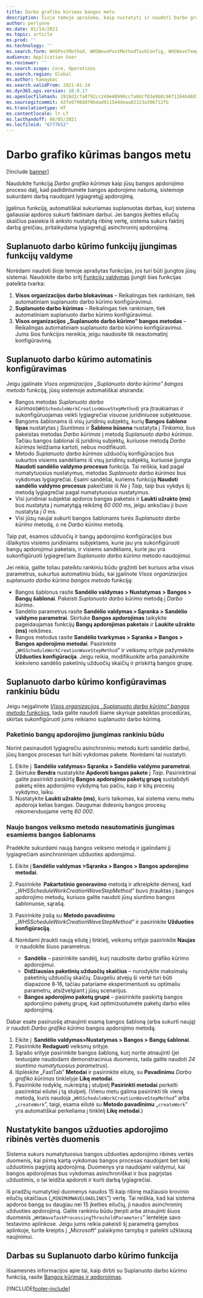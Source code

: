 ```yaml
---
title: Darbo grafiko kūrimas bangos metu
description: Šioje temoje aprašoma, kaip nustatyti ir naudoti Darbo grafiko kūrimo bangos apdorojimo metodą.
author: perlynne
ms.date: 01/14/2021
ms.topic: article
ms.prod: ''
ms.technology: ''
ms.search.form: WHSPostMethod, WHSWavePostMethodTaskConfig, WHSWaveTemplateTable, WHSParameters, WHSWaveTableListPage, WHSWorkTableListPage, WHSWorkTable, BatchJobEnhanced, WHSPlannedWorkOrder
audience: Application User
ms.reviewer: ''
ms.search.scope: Core, Operations
ms.search.region: Global
ms.author: kamaybac
ms.search.validFrom: 2021-01-14
ms.dyn365.ops.version: 10.0.17
ms.openlocfilehash: 2918d2cfa8792cc249e48990ccfa0dcf03e9b8c96f1264b48d3efd51f30cabd0
ms.sourcegitcommit: 42fe9790ddf0bdad911544deaa82123a396712fb
ms.translationtype: HT
ms.contentlocale: lt-LT
ms.lasthandoff: 08/05/2021
ms.locfileid: "6777652"
---
```

# <a name="schedule-work-creation-during-wave"></a>Darbo grafiko kūrimas bangos metu

[!include [banner](../../includes/banner.md)]

Naudokite funkciją *Darbo grafiko kūrimas* kaip jūsų bangos apdorojimo proceso dalį, kad padidintumėte bangos apdorojimo našumą, sistemoje sukurdami darbą naudojant lygiagretųjį apdorojimą.

Įgalinus funkciją, automatiškai sukuriamas suplanuotas darbas, kurį sistema galiausiai apdoros sukurti faktiniam darbui. Jei bangos įkelties eilučių skaičius pasiekia iš anksto nustatytą ribinę vertę, sistema sukurs faktinį darbą greičiau, pritaikydama lygiagretųjį asinchroninį apdorojimą.

## <a name="turn-on-the-scheduled-work-creation-features-in-feature-management"></a>Suplanuoto darbo kūrimo funkcijų įjungimas funkcijų valdyme

Norėdami naudoti šioje temoje aprašytas funkcijas, jos turi būti įjungtos jūsų sistemai. Naudokite darbo sritį [Funkcijų valdymas](../../fin-ops-core/fin-ops/get-started/feature-management/feature-management-overview.md) įjungti šias funkcijas pateikta tvarka:

1. **Visos organizacijos darbo blokavimas** – Reikalingas tiek rankiniam, tiek automatiniam suplanuoto darbo kūrimo konfigūravimui.
1. **Suplanuoto darbo kūrimas** – Reikalingas tiek rankiniam, tiek automatiniam suplanuoto darbo kūrimo konfigūravimui.
1. **Visos organizacijos „Suplanuoto darbo kūrimo” bangos metodas** – Reikalingas automatiniam suplanuoto darbo kūrimo konfigūravimui. Jums šios funkcijos nereikia, jeigu naudosite tik neautomatinį konfigūravimą.

<a name="Auto-enable-schedule-work-creation"></a>

## <a name="automatically-configure-scheduled-work-creation"></a>Suplanuoto darbo kūrimo automatinis konfigūravimas

Jeigu įgalinate *Visos organizacijos „Suplanuoto darbo kūrimo” bangos metodo* funkciją, jūsų sistemoje automatiškai atsiranda:

- Bangos metodas *Suplanuoto darbo kūrimas*(`WHSScheduleWorkCreationWaveStepMethod`) yra įtraukiamas ir sukonfigūruojamas veikti lygiagrečiai visuose juridiniuose subjektuose.
- Bangoms šablonams iš visų juridinių subjektų, kurių **Bangos šablono tipas** nustatytas į *Siuntimas* ir **Šablono būsena** nustatyta į *Tinkama*, bus pakeistas metodas *Darbo kūrimas* į metodą *Suplanuoto darbo kūrimas*. Tačiau bangos šablonai iš juridinių subjektų, kuriuose metodą *Darbo kūrimas* leidžiama kartoti, nebus modifikuoti.
- Metodo *Suplanuoto darbo kūrimas* užduočių konfigūracijos bus sukurtos visiems sandėliams iš visų juridinių subjektų, kuriuose įjungta **Naudoti sandėlio valdymo procesus** funkcija. Tai reiškia, kad pagal numatytuosius nustatymus, metodas *Suplanuoto darbo kūrimas* bus vykdomas lygiagrečiai. Esami sandėliai, kuriems funkciją **Naudoti sandėlio valdymo procesus** pakeičiate iš *Ne* į *Taip*, taip bus vykdys šį metodą lygiagrečiai pagal numatytuosius nustatymus.
- Visi juridiniai subjektai apdoros bangas paketais ir **Laukti užrakto (ms)** bus nustatyta į numatytąją reikšmę *60 000* ms, jeigu anksčiau ji buvo nustatyta *į 0* ms.
- Visi jūsų naujai sukurti bangos šablonams turės *Suplanuoto darbo kūrimo* metodą, o ne *Darbo kūrimo* metodą.

Taip pat, esamos užduočių ir bangų apdorojimo konfigūracijos bus išlaikytos visiems juridiniams subjektams, kurie jau yra sukonfigūruoti bangų apdorojimui paketais, ir visiems sandėliams, kurie jau yra sukonfigūruoti lygiagrečiam *Suplanuoto darbo kūrimo* metodo naudojimui.

Jei reikia, galite toliau pateiktu rankiniu būdu grąžinti bet kuriuos arba visus parametrus, sukurtus automatiniu būdu, kai įgalinote *Visos organizacijos suplanuoto darbo kūrimo bangos metodo* funkciją:

- Bangos šablonus rasite **Sandėlio valdymas \> Nustatymas \> Bangos \> Bangų šablonai**. Pakeisti *Suplanuoto darbo kūrimo* metodą į *Darbo kūrimo*.
- Sandėlio parametrus rasite **Sandėlio valdymas \> Sąranka \> Sandėlio valdymo parametrai**. Skirtuke **Bangos apdorojimas** taikykite pageidaujamas funkcijų **Bangų apdorojimas paketais** ir **Laukite užrakto (ms)** reikšmes.
- Bangos metodus rasite **Sandėlio tvarkymas \> Sąranka \> Bangos \> Bangos apdorojimo metodai**. Pasirinkite „`WHSScheduleWorkCreationWaveStepMethod`” ir veiksmų srityje pažymėkite **Užduoties konfigūracija**. Jeigu reikia, modifikuokite arba panaikinkite kiekvieno sandėlio paketinių užduočių skaičių ir priskirtą bangos grupę.

## <a name="manually-configure-scheduled-work-creation"></a>Suplanuoto darbo kūrimo konfigūravimas rankiniu būdu

Jeigu neįgalinote [*Visos organizacijos „Suplanuoto darbo kūrimo” bangos metodo* funkcijos](#Auto-enable-schedule-work-creation), tada galite naudoti šiame skyriuje pateiktas procedūras, skirtas sukonfigūruoti jums reikiamo suplanuoto darbo kūrimą.

### <a name="manually-enable-batch-processing-of-waves"></a>Paketinio bangų apdorojimo įjungimas rankiniu būdu

Norint pasinaudoti lygiagrečiu asinchroniniu metodu kurti sandėlio darbui, jūsų bangos procesas turi būti vykdomas pakete. Norėdami tai nustatyti:

1. Eikite į  **Sandėlio valdymas\> Sąranka \> Sandėlio valdymo parametrai**.
1. Skirtuke **Bendra** nustatykite **Apdoroti bangas pakete** į *Taip*. Pasirinktinai galite pasirinkti paskirtą **Bangos apdorojimo paketų grupę** sustabdyti paketų eilės apdorojimo vykdymą tuo pačiu, kaip ir kitų procesų vykdymo, laiku.
1. Nustatykite **Laukti užrakto (ms)**, kuris taikomas, kai sistema vienu metu apdoroja kelias bangas. Daugumai didesnių bangos procesų rekomenduojame vertę *60 000*.

### <a name="manually-enable-the-new-wave-step-method-for-existing-wave-templates"></a>Naujo bangos veiksmo metodo neautomatinis įjungimas esamiems bangos šablonams

Pradėkite sukurdami naują bangos veiksmo metodą ir įgalindami jį lygiagrečiam asinchroniniam užduoties apdorojimui.

1. Eikite į **Sandėlio valdymas \>Sąranka \> Bangos \> Bangos apdorojimo metodai**.
1. Pasirinkite  **Pakartotinio generavimo** metodą ir atkreipkite dėmesį, kad *„WHSScheduleWorkCreationWaveStepMethod”* buvo įtrauktas į bangos apdorojimo metodų, kuriuos galite naudoti jūsų siuntimo bangos šablonuose, sąrašą.
1. Pasirinkite įrašą su **Metodo pavadinimu** *„WHSScheduleWorkCreationWaveStepMethod”* ir pasirinkite **Užduoties konfigūraciją**.
1. Norėdami įtraukti naują eilutę į tinklelį, veiksmų srityje pasirinkite **Naujas** ir naudokite šiuos parametrus:

    - **Sandėlis** – pasirinkite sandėlį, kurį naudosite darbo grafiko kūrimo apdorojimui.
    - **Didžiausias paketinių užduočių skaičius** – nurodykite maksimalų paketinių užduočių skaičių. Daugeliu atvejų ši vertė turi būti diapazone 8‑16, tačiau patariame eksperimentuoti su optimaliu parametru, atsižvelgiant į jūsų scenarijus.
    - **Bangos apdorojimo paketų grupė** – pasirinkite paskirtą bangos apdorojimo paketų grupę, kad optimizuotumėte paketų darbo eilės apdorojimą.

Dabar esate pasiruošę atnaujinti esamą bangos šabloną (arba sukurti naują) ir naudoti *Darbo grafiko kūrimo* bangos apdorojimo metodą.

1. Eikite į  **Sandėlio valdymas\>Nustatymas \> Bangos \> Bangų šablonai**.
1. Pasirinkite **Redaguoti** veiksmų srityje.
1. Sąrašo srityje pasirinkite bangos šabloną, kurį norite atnaujinti (jei testuojate naudodami demonstracinius duomenis, tada galite naudoti *24 siuntimo numatytuosius parametrus*).
1. Išplėskite „FastTab” **Metodai** ir pasirinkite eilutę, su **Pavadinimu** *Darbo grafiko kūrimas* tinklelyje **Likę metodai**.
1. Pasirinkite rodyklę, nukreiptą į stulpelį **Pasirinkti metodai** perkelti pasirinktai eilutei į tą stulpelį. (Vienu metu galima pasirinkti tik vieną metodą, kuris naudoja „`WHSScheduleWorkCreationWaveStepMethod`” arba „`createWork`”, taigi, esama eilutė su **Metodo pavadinimu** „`createWork`” yra automatiškai perkeliama į tinklelį **Likę metodai**.)

## <a name="set-wave-task-processing-threshold-data"></a>Nustatykite bangos užduoties apdorojimo ribinės vertės duomenis

Sistema sukurs numatytuosius bangos užduoties apdorojimo ribinės vertės duomenis, kai pirmą kartą vykdomas bangos procesas naudojant bet kokį užduotimis pagrįstą apdorojimą. Duomenys yra naudojami valdymui, kai bangos apdorojimas bus vykdomas asinchroniškai ir bus pagrįstas užduotimis, o tai leidžia apdoroti ir kurti darbą lygiagrečiai.

Iš pradžių numatytieji duomenys naudos 15 kaip ribinę mažiausio krovinio eilučių skaičiaus („`MINIMUMWAVELOADLINES`”) vertę. Tai reiškia, kad kai sistema apdoros bangą su daugiau nei 15 įkelties eilučių, ji naudos asinchroninį užduoties apdorojimą. Galite rankiniu būdu įterpti arba atnaujinti šiuos duomenis „`WHSWaveTaskProcessingThresholdParameters`” lentelėje savo testavimo aplinkose. Jeigu jums reikia pakeisti šį parametrą gamybos aplinkoje, turite kreiptis į „Microsoft“ palaikymo tarnybą ir pateikti užklausą naujinimui.

## <a name="work-with-the-scheduled-work-creation"></a>Darbas su Suplanuoto darbo kūrimo funkcija

Išsamesnės informacijos apie tai, kaip dirbti su Suplanuoto darbo kūrimo funkciją, rasite [Bangos kūrimas ir apdorojimas](wave-processing.md). 


[!INCLUDE[footer-include](../../includes/footer-banner.md)]
